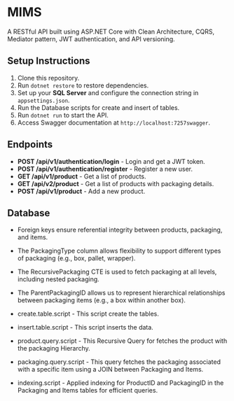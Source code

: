 # MIMS

A RESTful API built using ASP.NET Core with Clean Architecture, CQRS, Mediator pattern, JWT authentication, and API versioning.

## Setup Instructions

1. Clone this repository.
2. Run `dotnet restore` to restore dependencies.
3. Set up your **SQL Server** and configure the connection string in `appsettings.json`.
4. Run the Database scripts for create and insert of tables.
5. Run `dotnet run` to start the API.
6. Access Swagger documentation at `http://localhost:7257swagger`.

## Endpoints

- **POST /api/v1/authentication/login** - Login and get a JWT token.
- **POST /api/v1/authentication/register** - Register a new user.
- **GET /api/v1/product** - Get a list of products.
- **GET /api/v2/product** - Get a list of products with packaging details.
- **POST /api/v1/product** - Add a new product.

## Database

- Foreign keys ensure referential integrity between products, packaging, and items.

- The PackagingType column allows flexibility to support different types of packaging (e.g., box, pallet, wrapper).

- The RecursivePackaging CTE is used to fetch packaging at all levels, including nested packaging.

- The ParentPackagingID allows us to represent hierarchical relationships between packaging items (e.g., a box within another box).

- create.table.script - This script create the tables.
- insert.table.script - This script inserts the data.
- product.query.script - This Recursive Query for fetches the product with the packaging Hierarchy.
- packaging.query.script - This query fetches the packaging associated with a specific item using a JOIN between Packaging and Items.
- indexing.script - Applied indexing for ProductID and PackagingID in the Packaging and Items tables for efficient queries.



